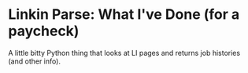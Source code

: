 # Linkin Parse: What I've Done (for a paycheck)
A little bitty Python thing that looks at LI pages and returns job histories (and other info).

